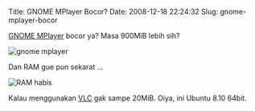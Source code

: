 Title: GNOME MPlayer Bocor?
Date: 2008-12-18 22:24:32
Slug: gnome-mplayer-bocor

[GNOME MPlayer](http://en.wikipedia.org/wiki/Gnome_MPlayer) bocor ya? Masa 900MiB lebih sih?

![gnome mplayer](http://kriwil.com/images/20.png)

Dan RAM gue pun sekarat ...

![RAM habis](http://kriwil.com/images/21.png)

Kalau menggunakan [VLC](http://www.videolan.org/vlc/) gak sampe 20MiB. Oiya, ini Ubuntu 8.10 64bit.